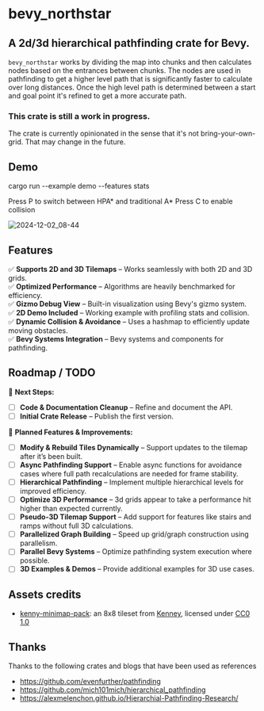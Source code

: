 # bevy_northstar
## A 2d/3d hierarchical pathfinding crate for Bevy. 

`bevy_northstar` works by dividing the map into chunks and then calculates nodes based on the entrances between chunks. The nodes are used in pathfinding to get a higher level path that is significantly faster to calculate over long distances. Once the high level path is determined between a start and goal point it's refined to get a more accurate path.

### This crate is still a work in progress.

The crate is currently opinionated in the sense that it's not bring-your-own-grid. That may change in the future.

## Demo
cargo run --example demo --features stats

Press P to switch between HPA* and traditional A*
Press C to enable collision

![2024-12-02_08-44](https://github.com/user-attachments/assets/18778c4e-43bf-4e4c-8031-8a5974610f9c)


## Features  
✅ **Supports 2D and 3D Tilemaps** – Works seamlessly with both 2D and 3D grids.  
✅ **Optimized Performance** – Algorithms are heavily benchmarked for efficiency.  
✅ **Gizmo Debug View** – Built-in visualization using Bevy's gizmo system.  
✅ **2D Demo Included** – Working example with profiling stats and collision.  
✅ **Dynamic Collision & Avoidance** – Uses a hashmap to efficiently update moving obstacles.  
✅ **Bevy Systems Integration** – Bevy systems and components for pathfinding.

## Roadmap / TODO  
🚀 **Next Steps:**  
- [ ] **Code & Documentation Cleanup** – Refine and document the API.  
- [ ] **Initial Crate Release** – Publish the first version.  

🔧 **Planned Features & Improvements:**  
- [ ] **Modify & Rebuild Tiles Dynamically** – Support updates to the tilemap after it’s been built.  
- [ ] **Async Pathfinding Support** – Enable async functions for avoidance cases where full path recalculations are needed for frame stability.  
- [ ] **Hierarchical Pathfinding** – Implement multiple hierarchical levels for improved efficiency.  
- [ ] **Optimize 3D Performance** – 3d grids appear to take a performance hit higher than expected currently.  
- [ ] **Pseudo-3D Tilemap Support** – Add support for features like stairs and ramps without full 3D calculations.  
- [ ] **Parallelized Graph Building** – Speed up grid/graph construction using parallelism.  
- [ ] **Parallel Bevy Systems** – Optimize pathfinding system execution where possible.  
- [ ] **3D Examples & Demos** – Provide additional examples for 3D use cases.  

## Assets credits
- [kenny-minimap-pack](https://kenney.nl/assets/minimap-pack): an 8x8 tileset from [Kenney](https://kenney.nl/), licensed under [CC0 1.0](https://creativecommons.org/publicdomain/zero/1.0/)


## Thanks
Thanks to the following crates and blogs that have been used as references
* https://github.com/evenfurther/pathfinding
* https://github.com/mich101mich/hierarchical_pathfinding
* https://alexmelenchon.github.io/Hierarchial-Pathfinding-Research/
